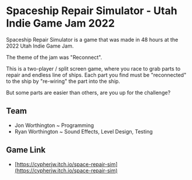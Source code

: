 # Spaceship Repair Simulator - Utah Indie Game Jam 2022

Spaceship Repair Simulator is a game that was made in 48 hours at the 2022 Utah Indie Game Jam.  

The theme of the jam was "Reconnect".  

This is a two-player / split screen game, where you race to grab parts to repair and endless line of ships.  Each part you find must be "reconnected" to the ship by "re-wiring" the part into the ship.  

But some parts are easier than others, are you up for the challenge?

## Team

- Jon Worthington ~ Programming
- Ryan Worthington ~ Sound Effects, Level Design, Testing

## Game Link

- [https://cypherjw.itch.io/space-repair-sim](https://cypherjw.itch.io/space-repair-sim)
